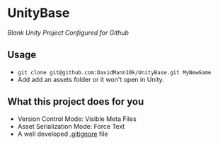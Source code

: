 # UnityBase
_Blank Unity Project Configured for Github_

## Usage
* `git clone git@github.com:DavidMann10k/UnityBase.git MyNewGame`
* Add add an assets folder or it won't open in Unity.

## What this project does for you
* Version Control Mode: Visible Meta Files
* Asset Serialization Mode: Force Text
* A well developed [.gitignore](https://github.com/DavidMann10k/UnityBase/blob/master/.gitignore) file
